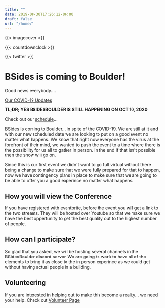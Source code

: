 ```yaml
---
title: ""
date: 2019-08-30T17:26:12-06:00
draft: false
url: "/home/"
---
```


{{< imagecover >}}

{{< countdownclock >}}

{{< twitter >}}

# BSides is coming to Boulder!

Good news everybody....

[Our COVID-19 Updates](/pages/covid19/)

**TL;DR; YES BSIDESBOULDER IS STILL HAPPENING ON OCT 10, 2020**

Check out our [schedule](/pages/schedule/)...

BSides is coming to Boulder... in spite of the COVID-19.  We are still at it and
with our new scheduled date we are looking to put on a good event no matter what
happens.  We know that right now everyone has the virus at the forefront of their
mind, we wanted to push the event to a time where there is the possibility for
us all to gather in person.  In the end if that isn't possible then the show
will go on.

Since this is our first event we didn't want to go full virtual without there
being a change to make sure that we were fully prepared for that to happen, now
we have contingency plans in place to make sure that we are going to be able to
offer you a good experince no matter what happens.

## How you will view the Conference 

If you have registered with eventbrite, before the event you will get a link to
the two streams.  They will be hosted over Youtube so that we make sure we have
the best oppertunity to get the best quality out to the highest number of
people.

## How can I participate?

So glad that you asked, we will be hosting several channels in the BSidesBoulder
discord server.  We are going to work to have all of the elements to bring it as
close to the in person experince as we could get without having actual people in
a building.

## Volunteering

If you are interested in helping out to make this become a reality... we need
your help.  Check out [Volunteer Page](/volunteers/)
